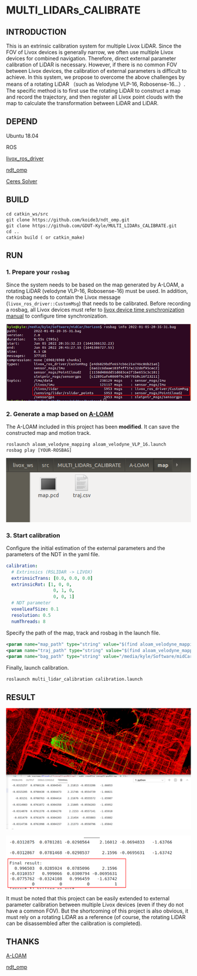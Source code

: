 # MULTI_LIDARs_CALIBRATE

## INTRODUCTION

This is an extrinsic calibration system for multiple Livox LiDAR. Since the FOV of Livox devices is generally narrow, we often use multiple Livox devices for combined navigation. Therefore, direct external parameter calibration of LiDAR is necessary. However, if there is no common FOV between Livox devices, the calibration of external parameters is difficult to achieve. In this system, we propose to overcome the above challenges by means of a rotating LiDAR （such as Velodyne VLP-16, Robosense-16...）. The specific method is to first use the rotating LiDAR to construct a map and record the trajectory, and then register all Livox point clouds with the map to calculate the transformation between LiDAR and LiDAR.

## DEPEND

Ubuntu 18.04

ROS

[livox_ros_driver](https://github.com/Livox-SDK/livox)

[ndt_omp](https://github.com/koide3/ndt_omp)

[Ceres Solver](http://www.ceres-solver.org/)

## BUILD

```shell
cd catkin_ws/src
git clone https://github.com/koide3/ndt_omp.git
git clone https://github.com/GDUT-Kyle/MULTI_LIDARs_CALIBRATE.git
cd ..
catkin build ( or catkin_make)
```

## RUN

### 1. Prepare your `rosbag`

Since the system needs to be based on the map generated by A-LOAM, a rotating LiDAR (velodyne VLP-16, Robosense-16) must be used.  In addition, the rosbag needs to contain the Livox message (`livox_ros_driver::CustomMsg`) that needs to be calibrated. Before recording a rosbag, all Livox devices must refer to [livox device time synchronization manual](https://github.com/Livox-SDK/Livox-SDK/wiki/livox-device-time-synchronization-manual) to configure time synchronization.

![](./res/res1.png)

### 2. Generate a map based on [A-LOAM](https://github.com/HKUST-Aerial-Robotics/A-LOAM)

The A-LOAM included in this project has been **modified**. It can save the constructed map and motion track.

```shell
roslaunch aloam_velodyne_mapping aloam_velodyne_VLP_16.launch
rosbag play [YOUR-ROSBAG]
```

![image-20220518110908100](res/res2.png)

### 3. Start calibration

Configure the initial estimation of the external parameters and the parameters of the NDT in the yaml file.

```yaml
calibration:
  # Extrinsics (RSLIDAR -> LIVOX)
  extrinsicTrans: [0.0, 0.0, 0.0]
  extrinsicRot: [1, 0, 0,
                  0, 1, 0,
                  0, 0, 1]
  # NDT parameter
  voxelLeafSize: 0.1
  resolution: 0.5
  numThreads: 8
```

Specify the path of the map, track and rosbag in the launch file.

```xml
<param name="map_path" type="string" value="$(find aloam_velodyne_mapping)/map/map.pcd" />
<param name="traj_path" type="string" value="$(find aloam_velodyne_mapping)/map/traj.csv" />
<param name="bag_path" type="string" value="/media/kyle/Software/midCar/horizon/2022-01-05-20-35-31.bag" />
```

Finally, launch calibration.

```shell
roslaunch multi_lidar_calibration calibration.launch
```

## RESULT

![image-20220518111824993](res/res3.png)

![image-20220518112003259](res/res4.png)

It must be noted that this project can be easily extended to external parameter calibration between multiple Livox devices (even if they do not have a common FOV). But the shortcoming of this project is also obvious, it must rely on a rotating LiDAR as a reference (of course, the rotating LiDAR can be disassembled after the calibration is completed).

## THANKS

[A-LOAM](https://github.com/HKUST-Aerial-Robotics/A-LOAM)

[ndt_omp](https://github.com/koide3/ndt_omp)
